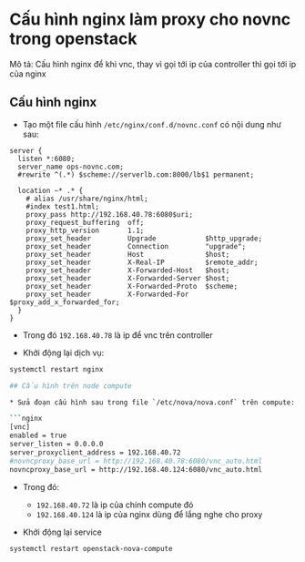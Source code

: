 # Cấu hình nginx làm proxy cho novnc trong openstack

Mô tả: Cấu hình nginx để khi vnc, thay vì gọi tới ip của controller thì gọi tới ip của nginx

## Cấu hình nginx

* Tạo một file cấu hình `/etc/nginx/conf.d/novnc.conf` có nội dung như sau:

```nginx
server {
  listen *:6080;
  server_name ops-novnc.com;
  #rewrite ^(.*) $scheme://serverlb.com:8000/lb$1 permanent;

  location ~* .* {
    # alias /usr/share/nginx/html;
    #index test1.html;
    proxy_pass http://192.168.40.78:6080$uri;
    proxy_request_buffering  off;
    proxy_http_version       1.1;
    proxy_set_header         Upgrade            $http_upgrade;
    proxy_set_header         Connection         "upgrade";
    proxy_set_header         Host               $host;
    proxy_set_header         X-Real-IP          $remote_addr;
    proxy_set_header         X-Forwarded-Host   $host;
    proxy_set_header         X-Forwarded-Server $host;
    proxy_set_header         X-Forwarded-Proto  $scheme;
    proxy_set_header         X-Forwarded-For    $proxy_add_x_forwarded_for;
  }
}
```

* Trong đó `192.168.40.78` là ip để vnc trên controller

* Khởi động lại dịch vụ:

```sh
systemctl restart nginx

## Cấu hình trên node compute

* Sửa đoạn cấu hình sau trong file `/etc/nova/nova.conf` trên compute:

```nginx
[vnc]
enabled = true
server_listen = 0.0.0.0
server_proxyclient_address = 192.168.40.72
#novncproxy_base_url = http://192.168.40.78:6080/vnc_auto.html
novncproxy_base_url = http://192.168.40.124:6080/vnc_auto.html
```

* Trong đó: 
	* `192.168.40.72` là ip của chính compute đó
	* `192.168.40.124` là ip của nginx dùng để lắng nghe cho proxy

* Khởi động lại service 

```sh
systemctl restart openstack-nova-compute
```
